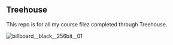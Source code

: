 ## Treehouse


This repo is for all my course filez completed through Treehouse. 

![billboard__black__256bit__01](https://cloud.githubusercontent.com/assets/15991558/17046391/778a9ca0-4f98-11e6-93f7-4b2a716196fd.png)

